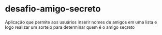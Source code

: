 # desafio-amigo-secreto
Aplicação que permite aos usuários inserir nomes de amigos em uma lista e logo realizar um sorteio para determinar quem é o amigo secreto
